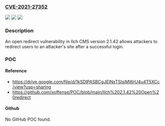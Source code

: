 ### [CVE-2021-27352](https://cve.mitre.org/cgi-bin/cvename.cgi?name=CVE-2021-27352)
![](https://img.shields.io/static/v1?label=Product&message=n%2Fa&color=blue)
![](https://img.shields.io/static/v1?label=Version&message=n%2Fa&color=blue)
![](https://img.shields.io/static/v1?label=Vulnerability&message=n%2Fa&color=brighgreen)

### Description

An open redirect vulnerability in Ilch CMS version 2.1.42 allows attackers to redirect users to an attacker's site after a successful login.

### POC

#### Reference
- https://drive.google.com/file/d/1kSDlPASBCgJEINxTSIsjMWrU4u4T5XCc/view?usp=sharing
- https://github.com/xoffense/POC/blob/main/Ilch%202.1.42%20Open%20redirect

#### Github
No GitHub POC found.

